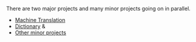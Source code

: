 There are two major projects and many minor projects going on in parallel.  

- [Machine Translation](machine_translation/progress.md)
- [Dictionary](dictionary.md) &
- [Other minor projects](contributions.md)
